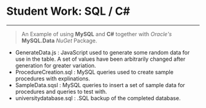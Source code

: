 # Student Work: SQL / C#
----------------

> An Example of using **MySQL** and **C#** together with *Oracle's* **MySQL.Data** *NuGet* Package.

 - GenerateData.js : JavaScript used to generate some random data for use in the table. A set of values have been arbitrarily changed after generation for greater variation.
 - ProcedureCreation.sql : MySQL queries used to create sample procedures with explinations.
 - SampleData.sqsl : MySQL queries to insert a set of sample data for procedures and queries to test with.
 - universitydatabase.sql : .SQL backup of the completed database.